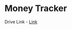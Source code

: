 # Money Tracker
Drive Link - [Link](https://drive.google.com/file/d/1BGoKrFS8XdBpP2hyaSMyusN5uxsPCMTV/view)
